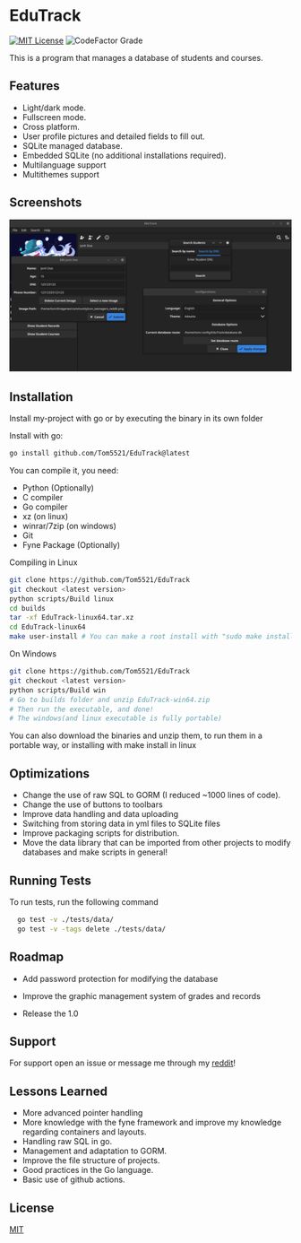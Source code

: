 
# EduTrack

[![MIT License](https://img.shields.io/badge/License-MIT-green.svg)](https://choosealicense.com/licenses/mit/)
![CodeFactor Grade](https://img.shields.io/codefactor/grade/github/Tom5521/EduTrack)

This is a program that manages a database of students and courses.

## Features

- Light/dark mode.
- Fullscreen mode.
- Cross platform.
- User profile pictures and detailed fields to fill out.
- SQLite managed database.
- Embedded SQLite (no additional installations required).
- Multilanguage support
- Multithemes support

## Screenshots

![App Screenshot](./screenshots/Screenshot.png)

## Installation

Install my-project with go or by executing the binary in its own folder

Install with go:

```bash
go install github.com/Tom5521/EduTrack@latest
```

You can compile it, you need:

- Python (Optionally)
- C compiler
- Go compiler
- xz (on linux)
- winrar/7zip (on windows)
- Git
- Fyne Package (Optionally)

Compiling in Linux

```bash
git clone https://github.com/Tom5521/EduTrack
git checkout <latest version>
python scripts/Build linux
cd builds
tar -xf EduTrack-linux64.tar.xz
cd EduTrack-linux64
make user-install # You can make a root install with "sudo make install"
```

On Windows

```bash
git clone https://github.com/Tom5521/EduTrack
git checkout <latest version>
python scripts/Build win
# Go to builds folder and unzip EduTrack-win64.zip
# Then run the executable, and done!
# The windows(and linux executable is fully portable)
```

You can also download the binaries and unzip them, to run them in a portable way,
or installing with make install in linux

## Optimizations

- Change the use of raw SQL to GORM (I reduced ~1000 lines of code).
- Change the use of buttons to toolbars
- Improve data handling and data uploading
- Switching from storing data in yml files to SQLite files
- Improve packaging scripts for distribution.
- Move the data library that can be imported from other projects to modify databases and make scripts in general!

## Running Tests

To run tests, run the following command

```bash
  go test -v ./tests/data/
  go test -v -tags delete ./tests/data/
```

## Roadmap

- Add password protection for modifying the database

- Improve the graphic management system of grades and records

- Release the 1.0

## Support

For support open an issue or message me through my [reddit](https://www.reddit.com/u/Sad-Technician3861)!

## Lessons Learned

- More advanced pointer handling
- More knowledge with the fyne framework and improve my knowledge regarding containers and layouts.
- Handling raw SQL in go.
- Management and adaptation to GORM.
- Improve the file structure of projects.
- Good practices in the Go language.
- Basic use of github actions.

## License

[MIT](https://choosealicense.com/licenses/mit/)
